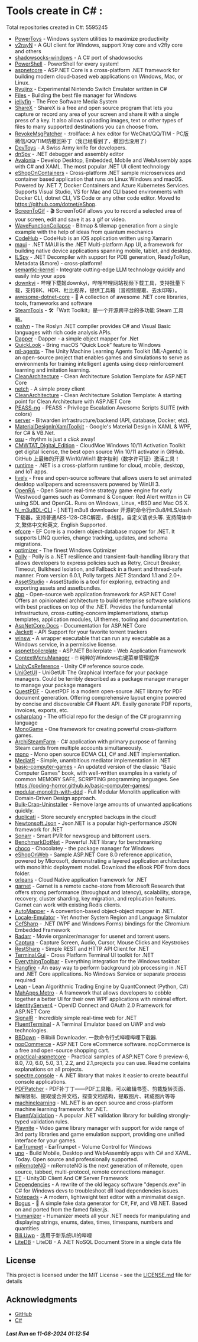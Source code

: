 # Tools create in C# : 

Total repositories created in C#: 5595245

- [PowerToys](https://github.com/microsoft/PowerToys) - Windows system utilities to maximize productivity
- [v2rayN](https://github.com/2dust/v2rayN) - A GUI client for Windows, support Xray core and v2fly core and others
- [shadowsocks-windows](https://github.com/shadowsocks/shadowsocks-windows) - A C# port of shadowsocks
- [PowerShell](https://github.com/PowerShell/PowerShell) - PowerShell for every system!
- [aspnetcore](https://github.com/dotnet/aspnetcore) - ASP.NET Core is a cross-platform .NET framework for building modern cloud-based web applications on Windows, Mac, or Linux.
- [Ryujinx](https://github.com/Ryujinx/Ryujinx) - Experimental Nintendo Switch Emulator written in C#
- [Files](https://github.com/files-community/Files) - Building the best file manager for Windows
- [jellyfin](https://github.com/jellyfin/jellyfin) - The Free Software Media System
- [ShareX](https://github.com/ShareX/ShareX) - ShareX is a free and open source program that lets you capture or record any area of your screen and share it with a single press of a key. It also allows uploading images, text or other types of files to many supported destinations you can choose from.
- [RevokeMsgPatcher](https://github.com/huiyadanli/RevokeMsgPatcher) - :trollface: A hex editor for WeChat/QQ/TIM - PC版微信/QQ/TIM防撤回补丁（我已经看到了，撤回也没用了）
- [DevToys](https://github.com/DevToys-app/DevToys) - A Swiss Army knife for developers.
- [dnSpy](https://github.com/dnSpy/dnSpy) - .NET debugger and assembly editor
- [Avalonia](https://github.com/AvaloniaUI/Avalonia) - Develop Desktop, Embedded, Mobile and WebAssembly apps with C# and XAML. The most popular .NET UI client technology
- [eShopOnContainers](https://github.com/dotnet-architecture/eShopOnContainers) - Cross-platform .NET sample microservices and container based application that runs on Linux Windows and macOS. Powered by .NET 7, Docker Containers and Azure Kubernetes Services. Supports Visual Studio, VS for Mac and CLI based environments with Docker CLI, dotnet CLI, VS Code or any other code editor. Moved to https://github.com/dotnet/eShop.
- [ScreenToGif](https://github.com/NickeManarin/ScreenToGif) - 🎬 ScreenToGif allows you to record a selected area of your screen, edit and save it as a gif or video.
- [WaveFunctionCollapse](https://github.com/mxgmn/WaveFunctionCollapse) - Bitmap & tilemap generation from a single example with the help of ideas from quantum mechanics
- [CodeHub](https://github.com/CodeHubApp/CodeHub) - CodeHub is an iOS application written using Xamarin
- [maui](https://github.com/dotnet/maui) - .NET MAUI is the .NET Multi-platform App UI, a framework for building native device applications spanning mobile, tablet, and desktop.
- [ILSpy](https://github.com/icsharpcode/ILSpy) - .NET Decompiler with support for PDB generation, ReadyToRun, Metadata (&more) - cross-platform!
- [semantic-kernel](https://github.com/microsoft/semantic-kernel) - Integrate cutting-edge LLM technology quickly and easily into your apps
- [downkyi](https://github.com/leiurayer/downkyi) - 哔哩下载姬downkyi，哔哩哔哩网站视频下载工具，支持批量下载，支持8K、HDR、杜比视界，提供工具箱（音视频提取、去水印等）。
- [awesome-dotnet-core](https://github.com/thangchung/awesome-dotnet-core) - :honeybee: A collection of awesome .NET core libraries, tools, frameworks and software
- [SteamTools](https://github.com/BeyondDimension/SteamTools) - 🛠「Watt Toolkit」是一个开源跨平台的多功能 Steam 工具箱。
- [roslyn](https://github.com/dotnet/roslyn) - The Roslyn .NET compiler provides C# and Visual Basic languages with rich code analysis APIs.
- [Dapper](https://github.com/DapperLib/Dapper) - Dapper - a simple object mapper for .Net
- [QuickLook](https://github.com/QL-Win/QuickLook) - Bring macOS “Quick Look” feature to Windows
- [ml-agents](https://github.com/Unity-Technologies/ml-agents) - The Unity Machine Learning Agents Toolkit (ML-Agents) is an open-source project that enables games and simulations to serve as environments for training intelligent agents using deep reinforcement learning and imitation learning.
- [CleanArchitecture](https://github.com/jasontaylordev/CleanArchitecture) - Clean Architecture Solution Template for ASP.NET Core
- [netch](https://github.com/netchx/netch) - A simple proxy client
- [CleanArchitecture](https://github.com/ardalis/CleanArchitecture) - Clean Architecture Solution Template: A starting point for Clean Architecture with ASP.NET Core
- [PEASS-ng](https://github.com/peass-ng/PEASS-ng) - PEASS - Privilege Escalation Awesome Scripts SUITE (with colors)
- [server](https://github.com/bitwarden/server) - Bitwarden infrastructure/backend (API, database, Docker, etc).
- [MaterialDesignInXamlToolkit](https://github.com/MaterialDesignInXAML/MaterialDesignInXamlToolkit) - Google's Material Design in XAML & WPF, for C# & VB.Net. 
- [osu](https://github.com/ppy/osu) - rhythm is just a *click* away!
- [CMWTAT_Digital_Edition](https://github.com/TGSAN/CMWTAT_Digital_Edition) - CloudMoe Windows 10/11 Activation Toolkit get digital license, the best open source Win 10/11 activator in GitHub. GitHub 上最棒的开源 Win10/Win11 数字权利（数字许可证）激活工具！
- [runtime](https://github.com/dotnet/runtime) - .NET is a cross-platform runtime for cloud, mobile, desktop, and IoT apps.
- [lively](https://github.com/rocksdanister/lively) - Free and open-source software that allows users to set animated desktop wallpapers and screensavers powered by WinUI 3.
- [OpenRA](https://github.com/OpenRA/OpenRA) - Open Source real-time strategy game engine for early Westwood games such as Command & Conquer: Red Alert written in C# using SDL and OpenGL. Runs on Windows, Linux, *BSD and Mac OS X.
- [N_m3u8DL-CLI](https://github.com/nilaoda/N_m3u8DL-CLI) - [.NET] m3u8 downloader 开源的命令行m3u8/HLS/dash下载器，支持普通AES-128-CBC解密，多线程，自定义请求头等. 支持简体中文,繁体中文和英文. English Supported.
- [efcore](https://github.com/dotnet/efcore) - EF Core is a modern object-database mapper for .NET. It supports LINQ queries, change tracking, updates, and schema migrations.
- [optimizer](https://github.com/hellzerg/optimizer) - The finest Windows Optimizer
- [Polly](https://github.com/App-vNext/Polly) - Polly is a .NET resilience and transient-fault-handling library that allows developers to express policies such as Retry, Circuit Breaker, Timeout, Bulkhead Isolation, and Fallback in a fluent and thread-safe manner. From version 6.0.1, Polly targets .NET Standard 1.1 and 2.0+.
- [AssetStudio](https://github.com/Perfare/AssetStudio) - AssetStudio is a tool for exploring, extracting and exporting assets and assetbundles.
- [abp](https://github.com/abpframework/abp) - Open-source web application framework for ASP.NET Core! Offers an opinionated architecture to build enterprise software solutions with best practices on top of the .NET. Provides the fundamental infrastructure, cross-cutting-concern implementations, startup templates, application modules, UI themes, tooling and documentation.
- [AspNetCore.Docs](https://github.com/dotnet/AspNetCore.Docs) - Documentation for ASP.NET Core
- [Jackett](https://github.com/Jackett/Jackett) - API Support for your favorite torrent trackers
- [winsw](https://github.com/winsw/winsw) - A wrapper executable that can run any executable as a Windows service, in a permissive license.
- [aspnetboilerplate](https://github.com/aspnetboilerplate/aspnetboilerplate) - ASP.NET Boilerplate - Web Application Framework
- [ContextMenuManager](https://github.com/BluePointLilac/ContextMenuManager) - 🖱️ 纯粹的Windows右键菜单管理程序
- [UnityCsReference](https://github.com/Unity-Technologies/UnityCsReference) - Unity C# reference source code.
- [UniGetUI](https://github.com/marticliment/UniGetUI) - UniGetUI: The Graphical Interface for your package managers. Could be terribly described as a package manager manager to manage your package managers
- [QuestPDF](https://github.com/QuestPDF/QuestPDF) - QuestPDF is a modern open-source .NET library for PDF document generation. Offering comprehensive layout engine powered by concise and discoverable C# Fluent API. Easily generate PDF reports, invoices, exports, etc.
- [csharplang](https://github.com/dotnet/csharplang) - The official repo for the design of the C# programming language
- [MonoGame](https://github.com/MonoGame/MonoGame) - One framework for creating powerful cross-platform games.
- [ArchiSteamFarm](https://github.com/JustArchiNET/ArchiSteamFarm) - C# application with primary purpose of farming Steam cards from multiple accounts simultaneously.
- [mono](https://github.com/mono/mono) - Mono open source ECMA CLI, C# and .NET implementation.
- [MediatR](https://github.com/jbogard/MediatR) - Simple, unambitious mediator implementation in .NET
- [basic-computer-games](https://github.com/coding-horror/basic-computer-games) - An updated version of the classic "Basic Computer Games" book, with well-written examples in a variety of common MEMORY SAFE, SCRIPTING programming languages. See https://coding-horror.github.io/basic-computer-games/
- [modular-monolith-with-ddd](https://github.com/kgrzybek/modular-monolith-with-ddd) - Full Modular Monolith application with Domain-Driven Design approach.
- [Bulk-Crap-Uninstaller](https://github.com/Klocman/Bulk-Crap-Uninstaller) - Remove large amounts of unwanted applications quickly.
- [duplicati](https://github.com/duplicati/duplicati) - Store securely encrypted backups in the cloud!
- [Newtonsoft.Json](https://github.com/JamesNK/Newtonsoft.Json) - Json.NET is a popular high-performance JSON framework for .NET
- [Sonarr](https://github.com/Sonarr/Sonarr) - Smart PVR for newsgroup and bittorrent users.
- [BenchmarkDotNet](https://github.com/dotnet/BenchmarkDotNet) - Powerful .NET library for benchmarking
- [choco](https://github.com/chocolatey/choco) - Chocolatey - the package manager for Windows
- [eShopOnWeb](https://github.com/dotnet-architecture/eShopOnWeb) - Sample ASP.NET Core 8.0 reference application, powered by Microsoft, demonstrating a layered application architecture with monolithic deployment model. Download the eBook PDF from docs folder.
- [orleans](https://github.com/dotnet/orleans) - Cloud Native application framework for .NET
- [garnet](https://github.com/microsoft/garnet) - Garnet is a remote cache-store from Microsoft Research that offers strong performance (throughput and latency), scalability, storage, recovery, cluster sharding, key migration, and replication features. Garnet can work with existing Redis clients.
- [AutoMapper](https://github.com/AutoMapper/AutoMapper) - A convention-based object-object mapper in .NET. 
- [Locale-Emulator](https://github.com/xupefei/Locale-Emulator) - Yet Another System Region and Language Simulator
- [CefSharp](https://github.com/cefsharp/CefSharp) - .NET (WPF and Windows Forms) bindings for the Chromium Embedded Framework
- [Radarr](https://github.com/Radarr/Radarr) - Movie organizer/manager for usenet and torrent users.
- [Captura](https://github.com/MathewSachin/Captura) - Capture Screen, Audio, Cursor, Mouse Clicks and Keystrokes
- [RestSharp](https://github.com/restsharp/RestSharp) - Simple REST and HTTP API Client for .NET
- [Terminal.Gui](https://github.com/gui-cs/Terminal.Gui) - Cross Platform Terminal UI toolkit for .NET
- [EverythingToolbar](https://github.com/srwi/EverythingToolbar) - Everything integration for the Windows taskbar.
- [Hangfire](https://github.com/HangfireIO/Hangfire) - An easy way to perform background job processing in .NET and .NET Core applications. No Windows Service or separate process required
- [Lean](https://github.com/QuantConnect/Lean) - Lean Algorithmic Trading Engine by QuantConnect (Python, C#)
- [MahApps.Metro](https://github.com/MahApps/MahApps.Metro) - A framework that allows developers to cobble together a better UI for their own WPF applications with minimal effort.
- [IdentityServer4](https://github.com/IdentityServer/IdentityServer4) - OpenID Connect and OAuth 2.0 Framework for ASP.NET Core
- [SignalR](https://github.com/SignalR/SignalR) - Incredibly simple real-time web for .NET
- [FluentTerminal](https://github.com/felixse/FluentTerminal) - A Terminal Emulator based on UWP and web technologies.
- [BBDown](https://github.com/nilaoda/BBDown) - Bilibili Downloader. 一款命令行式哔哩哔哩下载器.
- [nopCommerce](https://github.com/nopSolutions/nopCommerce) - ASP.NET Core eCommerce software. nopCommerce is a free and open-source shopping cart.
- [practical-aspnetcore](https://github.com/dodyg/practical-aspnetcore) - Practical samples of ASP.NET Core 9 preview-6, 8.0, 7.0, 6.0, 5.0, 3.1, 2.2, and 2.1,projects you can use. Readme contains explanations on all projects.
- [spectre.console](https://github.com/spectreconsole/spectre.console) - A .NET library that makes it easier to create beautiful console applications.
- [PDFPatcher](https://github.com/wmjordan/PDFPatcher) - PDF补丁丁——PDF工具箱，可以编辑书签、剪裁旋转页面、解除限制、提取或合并文档，探查文档结构，提取图片、转成图片等等
- [machinelearning](https://github.com/dotnet/machinelearning) - ML.NET is an open source and cross-platform machine learning framework for .NET.
- [FluentValidation](https://github.com/FluentValidation/FluentValidation) - A popular .NET validation library for building strongly-typed validation rules.
- [Playnite](https://github.com/JosefNemec/Playnite) - Video game library manager with support for wide range of 3rd party libraries and game emulation support, providing one unified interface for your games.
- [EarTrumpet](https://github.com/File-New-Project/EarTrumpet) - EarTrumpet - Volume Control for Windows
- [uno](https://github.com/unoplatform/uno) - Build Mobile, Desktop and WebAssembly apps with C# and XAML. Today. Open source and professionally supported.
- [mRemoteNG](https://github.com/mRemoteNG/mRemoteNG) - mRemoteNG is the next generation of mRemote, open source, tabbed, multi-protocol, remote connections manager.
- [ET](https://github.com/egametang/ET) - Unity3D Client And C# Server Framework
- [Dependencies](https://github.com/lucasg/Dependencies) - A rewrite of the old legacy software "depends.exe" in C# for Windows devs to troubleshoot dll load dependencies issues.
- [Notepads](https://github.com/0x7c13/Notepads) - A modern, lightweight text editor with a minimalist design.
- [Bogus](https://github.com/bchavez/Bogus) - :card_index: A simple fake data generator for C#, F#, and VB.NET. Based on and ported from the famed faker.js.
- [Humanizer](https://github.com/Humanizr/Humanizer) - Humanizer meets all your .NET needs for manipulating and displaying strings, enums, dates, times, timespans, numbers and quantities
- [Bili.Uwp](https://github.com/Richasy/Bili.Uwp) - 适用于新系统UI的哔哩
- [LiteDB](https://github.com/mbdavid/LiteDB) - LiteDB - A .NET NoSQL Document Store in a single data file


## License

This project is licensed under the MIT License - see the [LICENSE.md](LICENSE.md) file for details

## Acknowledgments

- [GitHub](https://github.com)
- [C#](https://dotnet.microsoft.com/en-us/languages/csharp)


##### _Last Run on 11-08-2024 01:12:54_